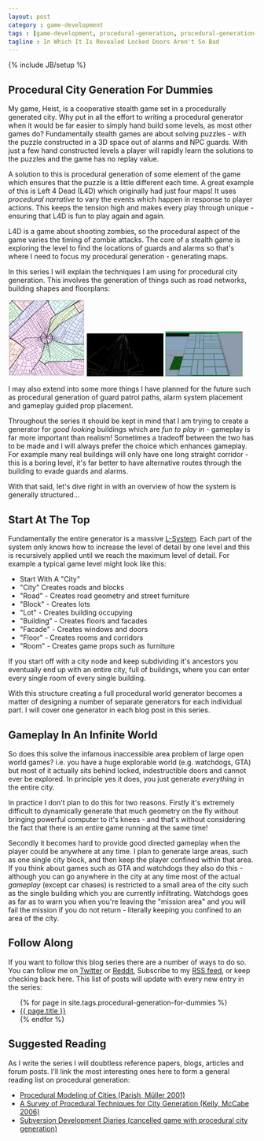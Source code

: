 ```yaml
---
layout: post
category : game-development
tags : [game-development, procedural-generation, procedural-generation-for-dummies]
tagline : In Which It Is Revealed Locked Doors Aren't So Bad
---
```

{% include JB/setup %}

## Procedural City Generation For Dummies

My game, Heist, is a cooperative stealth game set in a procedurally generated city. Why put in all the effort to writing a procedural generator when it would be far easier to simply hand build some levels, as most other games do? Fundamentally stealth games are about solving puzzles - with the puzzle constructed in a 3D space out of alarms and NPC guards. With just a few hand constructed levels a player will rapidly learn the solutions to the puzzles and the game has no replay value.

A solution to this is procedural generation of some element of the game which ensures that the puzzle is a little different each time. A great example of this is Left 4 Dead (L4D) which originally had just four maps! It uses *procedural narrative* to vary the events which happen in response to player actions. This keeps the tension high and makes every play through unique - ensuring that L4D is fun to play again and again.

L4D is a game about shooting zombies, so the procedural aspect of the game varies the timing of zombie attacks. The core of a stealth game is exploring the level to find the locations of guards and alarms so that's where I need to focus my procedural generation - generating maps.

In this series I will explain the techniques I am using for procedural city generation. This involves the generation of things such as road networks, building shapes and floorplans:

<a href="/assets/TensorRoadsImg1.png"><img src="/assets/TensorRoadsImg1.png" style="width:31%;height:auto"></a>
<a href="/assets/BigSkyscraper.png"><img src="/assets/BigSkyscraper.png" style="width:31%;height:auto"></a>
<a href="/assets/ParcelledFloorplan.png"><img src="/assets/ParcelledFloorplan.png" style="width:31%;height:auto"></a>

I may also extend into some more things I have planned for the future such as procedural generation of guard patrol paths, alarm system placement and gameplay guided prop placement.

Throughout the series it should be kept in mind that I am trying to create a generator for *good looking* buildings which are *fun to play in* - gameplay is far more important than realism! Sometimes a tradeoff between the two has to be made and I will always prefer the choice which enhances gameplay. For example many real buildings will only have one long straight corridor - this is a boring level, it's far better to have alternative routes through the building to evade guards and alarms.

With that said, let's dive right in with an overview of how the system is generally structured...

## Start At The Top

Fundamentally the entire generator is a massive [L-System](https://en.wikipedia.org/wiki/L-system). Each part of the system only knows how to increase the level of detail by one level and this is recursively applied until we reach the maximum level of detail. For example a typical game level might look like this:

 - Start With A "City"
 - "City" Creates roads and blocks
 - "Road" - Creates road geometry and street furniture
 - "Block" - Creates lots
 - "Lot" - Creates building occupying
 - "Building" - Creates floors and facades
 - "Facade" - Creates windows and doors
 - "Floor" - Creates rooms and corridors
 - "Room" - Creates game props such as furniture
 
If you start off with a city node and keep subdividing it's ancestors you eventually end up with an entire city, full of buildings, where you can enter every single room of every single building.

With this structure creating a full procedural world generator becomes a matter of designing a number of separate generators for each individual part. I will cover one generator in each blog post in this series.

## Gameplay In An Infinite World

So does this solve the infamous inaccessible area problem of large open world games? i.e. you have a huge explorable world (e.g. watchdogs, GTA) but most of it actually sits behind locked, indestructible doors and cannot ever be explored. In principle yes it does, you just generate *everything* in the entire city.

In practice I don't plan to do this for two reasons. Firstly it's extremely difficult to dynamically generate that much geometry on the fly without bringing powerful computer to it's knees - and that's without considering the fact that there is an entire game running at the same time!

Secondly it becomes hard to provide good directed gameplay when the player could be anywhere at any time. I plan to generate large areas, such as one single city block, and then keep the player confined within that area. If you think about games such as GTA and watchdogs they also do this - although you can go anywhere in the city at any time most of the actual *gameplay* (except car chases) is restricted to a small area of the city such as the single building which you are currently infiltrating. Watchdogs goes as far as to warn you when you're leaving the "mission area" and you will fail the mission if you do not return - literally keeping you confined to an area of the city.

## Follow Along

If you want to follow this blog series there are a number of ways to do so. You can follow me on [Twitter](https://twitter.com/) or [Reddit](https://www.reddit.com/user/martindevans/), Subscribe to my [RSS feed](http://martindevans.me/rss.xml), or keep checking back here. This list of posts will update with every new entry in the series:

<ul>
    {% for page in site.tags.procedural-generation-for-dummies %}
    <li><a href="{{ page.url }}">{{ page.title }}</a></li>
    {% endfor %}
</ul>

## Suggested Reading

As I write the series I will doubtless reference papers, blogs, articles and forum posts. I'll link the most interesting ones here to form a general reading list on procedural generation:

 - [Procedural Modeling of Cities (Parish, Müller 2001)](https://graphics.ethz.ch/Downloads/Publications/Papers/2001/p_Par01.pdf)
 - [A Survey of Procedural Techniques for City Generation (Kelly, McCabe 2006)](http://gamesitb.com/SurveyProcedural.pdf)
 - [Subversion Development Diaries (cancelled game with procedural city generation)](http://www.introversion.co.uk/subversion/)